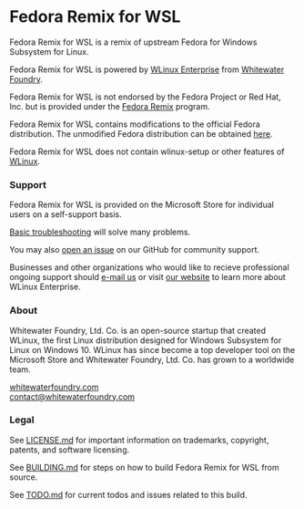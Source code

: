 # Fedora Remix for WSL

Fedora Remix for WSL is a remix of upstream Fedora for Windows Subsystem for Linux.

Fedora Remix for WSL is powered by [WLinux Enterprise](https://www.whitewaterfoundry.com/wlinux-enterprise-edition/) from [Whitewater Foundry](https://www.whitewaterfoundry.com/).

Fedora Remix for WSL is not endorsed by the Fedora Project or Red Hat, Inc. but is provided under the [Fedora Remix](https://fedoraproject.org/wiki/Remix) program.

Fedora Remix for WSL contains modifications to the official Fedora distribution. The unmodified Fedora distribution can be obtained [here](https://getfedora.org/).

Fedora Remix for WSL does not contain wlinux-setup or other features of [WLinux](https://github.com/WhitewaterFoundry/WLinux).

### Support

Fedora Remix for WSL is provided on the Microsoft Store for individual users on a self-support basis.

[Basic troubleshooting](https://docs.microsoft.com/en-us/windows/wsl/troubleshooting) will solve many problems.

You may also [open an issue](https://github.com/WhitewaterFoundry/WSLFedoraRemix/issues) on our GitHub for community support.

Businesses and other organizations who would like to recieve professional ongoing support should [e-mail us](mailto:enterprise@whitewaterfoundry.com) or visit [our website](https://www.whitewaterfoundry.com/wlinux-enterprise-edition/) to learn more about WLinux Enterprise.

### About

Whitewater Foundry, Ltd. Co. is an open-source startup that created WLinux, the first Linux distribution designed for Windows Subsystem for Linux on Windows 10. WLinux has since become a top developer tool on the Microsoft Store and Whitewater Foundry, Ltd. Co. has grown to a worldwide team.

[whitewaterfoundry.com](https://www.whitewaterfoundry.com/wlinux-enterprise-edition/)<br>
contact@whitewaterfoundry.com

### Legal

See [LICENSE.md](LICENSE.md) for important information on trademarks, copyright, patents, and software licensing.

See [BUILDING.md](BUILDING.md) for steps on how to build Fedora Remix for WSL from source.

See [TODO.md](TODO.md) for current todos and issues related to this build.